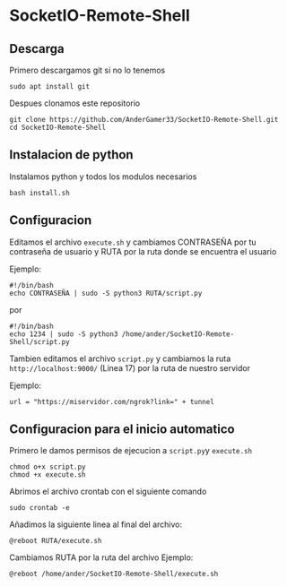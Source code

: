 # SocketIO-Remote-Shell

## Descarga

Primero descargamos git si no lo tenemos
``` 
sudo apt install git
```

Despues clonamos este repositorio
```
git clone https://github.com/AnderGamer33/SocketIO-Remote-Shell.git
cd SocketIO-Remote-Shell
```

## Instalacion de python

Instalamos python y todos los modulos necesarios
```
bash install.sh
```

## Configuracion

Editamos el archivo ```execute.sh``` y cambiamos CONTRASEÑA por tu contraseña de usuario y RUTA por la ruta donde se encuentra el usuario

Ejemplo:
```
#!/bin/bash
echo CONTRASEÑA | sudo -S python3 RUTA/script.py
```
por 
```
#!/bin/bash
echo 1234 | sudo -S python3 /home/ander/SocketIO-Remote-Shell/script.py
```


Tambien editamos el archivo ```script.py``` y cambiamos la ruta ```http://localhost:9000/``` (Linea 17) por la ruta de nuestro servidor

Ejemplo:
```
url = "https://miservidor.com/ngrok?link=" + tunnel
```

## Configuracion para el inicio automatico

Primero le damos permisos de ejecucion a ```script.py```y ```execute.sh```
```
chmod o+x script.py
chmod +x execute.sh
```

Abrimos el archivo crontab con el siguiente comando
```
sudo crontab -e
```

Añadimos la siguiente linea al final del archivo:
```
@reboot RUTA/execute.sh
```

Cambiamos RUTA por la ruta del archivo
Ejemplo:
```
@reboot /home/ander/SocketIO-Remote-Shell/execute.sh
```
